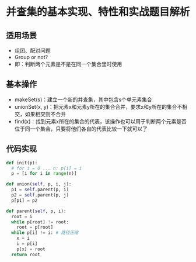 # 并查集的基本实现、特性和实战题目解析
## 适用场景
+ 组团、配对问题
+ Group or not?
+ 即：判断两个元素是不是在同一个集合里时使用
## 基本操作
+ makeSet(s)：建立一个新的并查集，其中包含s个单元素集合
+ unionSet(x, y)：把元素x和元素y所在的集合合并，要求x和y所在的集合不相交，如果相交则不合并
+ find(x)：找到元素x所在的集合的代表，该操作也可以用于判断两个元素是否位于同一个集合，只要将他们各自的代表比较一下就可以了
## 代码实现
```python
def init(p):
  # for i = 0 ... n: p[i] = i
  p = [i for i in range(n)]

def union(self, p, i, j):
  p1 = self.parent(p, i)
  p2 = self.parent(p, j)
  p[p1] = p2

def parent(self, p, i):
  root = i
  while p[root] != root:
    root = p[root]
  while p[i] != i: # 路径压缩
    x = i
    i = p[i]
    p[x] = root
  return root
```